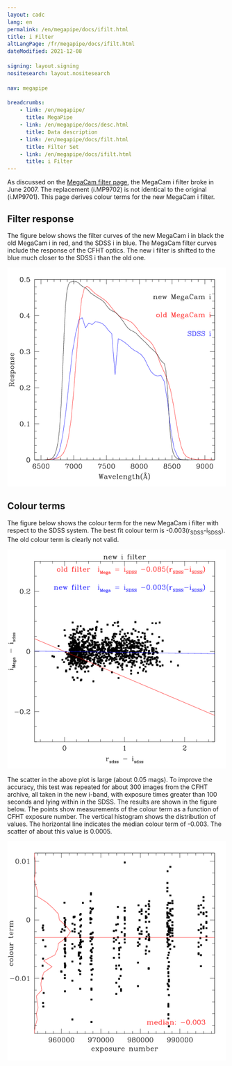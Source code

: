 ```yaml
---
layout: cadc
lang: en
permalink: /en/megapipe/docs/ifilt.html
title: i Filter
altLangPage: /fr/megapipe/docs/ifilt.html
dateModified: 2021-12-08

signing: layout.signing
nositesearch: layout.nositesearch

nav: megapipe

breadcrumbs:
    - link: /en/megapipe/
      title: MegaPipe
    - link: /en/megapipe/docs/desc.html
      title: Data description
    - link: /en/megapipe/docs/filt.html
      title: Filter Set
    - link: /en/megapipe/docs/ifilt.html
      title: i Filter
---
```

  <p>
    As discussed on
    the <a rel="external"  href="https://www.cfht.hawaii.edu/News/MPJun07/">MegaCam
    filter page</a>, the MegaCam i filter broke in June 2007. The
    replacement (i.MP9702) is not identical to the original
    (i.MP9701). This page derives colour terms for the new MegaCam i
    filter.
  </p>
  <h2>Filter response</h2>
  <p>
  The figure below shows the filter curves of
  the new MegaCam i in black
  the old MegaCam i in red,
  and the SDSS i in blue. 
  The MegaCam filter curves include the response of the CFHT optics.
  The new i filter is shifted to the blue much closer to the SDSS i than the old one.
  </p>
  <img class="img-responsive" src="/static/images/megapipe/newicurve_en.gif" alt="Several i filters"/>
  <h2>Colour terms</h2>
  <p>
    The figure below shows the colour term for the new MegaCam i
    filter with respect to the SDSS system. The best fit colour term is
    -0.003(r<sub>SDSS</sub>-i<sub>SDSS</sub>). The old colour term is
    clearly not valid.
  </p>
  <img class="img-responsive" src="/static/images/megapipe/newiex_en.gif" alt="Example of a colour term measurement"/>
  <p>
    The scatter in the above plot is large (about 0.05 mags). To
    improve the accuracy, this test was repeated for about 300 images
    from the CFHT archive, all taken in the new i-band, with exposure
    times greater than 100 seconds and lying within in the SDSS. The
    results are shown in the figure below.  The points show
    measurements of the colour term as a function of CFHT exposure
    number. The vertical histogram shows the distribution of
    values. The horizontal line indicates the median colour term of
    -0.003. The scatter of about this value is 0.0005.

  </p>
  <img class="img-responsive" src="/static/images/megapipe/newi2_en.gif" alt="Multiple colour term measurement"/>
